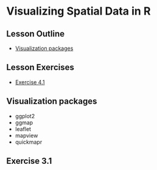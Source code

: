 
 
# Visualizing Spatial Data in R

## Lesson Outline
- [Visualization packages](#visualization-packages)

## Lesson Exercises
- [Exercise 4.1](#exercise-41)

## Visualization packages
- ggplot2
- ggmap
- leaflet
- mapview
- quickmapr

## Exercise 3.1
